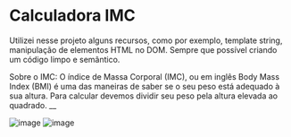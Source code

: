 # Calculadora IMC 

Utilizei nesse projeto alguns recursos, como por exemplo, template string, manipulação de elementos HTML no DOM. Sempre que possível criando um código limpo e semântico.

Sobre o IMC:
O índice de Massa Corporal (IMC), ou em inglês Body Mass Index (BMI) é uma das maneiras de saber se o seu peso está adequado à sua altura. Para calcular devemos dividir seu peso pela altura elevada ao quadrado.
__



![image](https://user-images.githubusercontent.com/98665329/220362088-26fa823b-f3a5-44af-8500-98f6be552327.png)
![image](https://user-images.githubusercontent.com/98665329/220362551-2b55af4e-073f-4f1b-a823-583c2055dc40.png)


